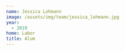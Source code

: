 ```yaml
---
name: Jessica Lohmann
image: /assets/img/team/jessica_lohmann.jpg
year:
  - 2019
home: Labor
title: Alum
---
```


